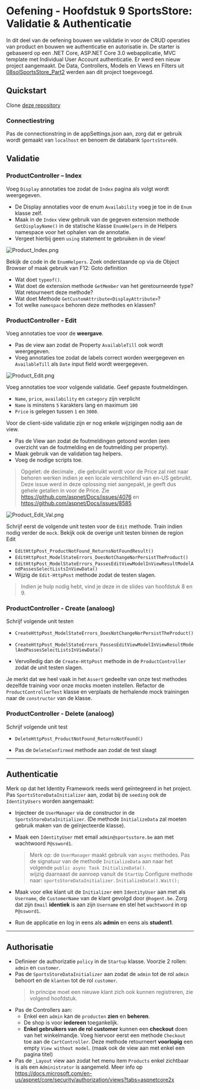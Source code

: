 # Oefening - Hoofdstuk 9 SportsStore: Validatie & Authenticatie

In dit deel van de oefening bouwen we validatie in voor de CRUD operaties van product en bouwen we authenticatie en autorisatie in. De starter is gebaseerd op een .NET Core, ASP.NET Core 3.0 webapplicatie, MVC template met Individual User Account authenticatie. Er werd een nieuw project aangemaakt. De Data, Controllers, Models en Views en Filters uit [08solSportsStore_Part2](https://github.com/WebIII/08solSportsStore_Part2) werden aan dit project toegevoegd.

## Quickstart
Clone [deze repository](https://github.com/WebIII/09exSportsStore.git)

### Connectiestring 

Pas de connectionstring in de appSettings.json aan, zorg dat er gebruik wordt gemaakt van `localhost` en benoem de databank `SportsStore09`.

## Validatie
### ProductController – Index 
Voeg `Display` annotaties toe zodat de `Index` pagina als volgt wordt weergegeven.
- De Display annotaties voor de enum `Availability` voeg je toe in de `Enum` klasse zelf. 
- Maak in de `Index` view gebruik van de gegeven extension methode `GetDisplayName()` in de statische klasse `EnumHelpers` in de Helpers namespace voor het ophalen van de annotatie. 
- Vergeet hierbij geen `using` statement te gebruiken in de view!

![Product_Index.png](https://webiii.github.io/docs/H09/images/product-index.PNG "Index")

Bekijk de code in de `EnumHelpers`. Zoek onderstaande op via de Object Browser of maak gebruik van F12: Goto definition 
- Wat doet `typeof()`. 
- Wat doet de extension methode `GetMember` van het geretourneerde type? Wat retourneert deze methode? 
- Wat doet Methode `GetCustomAttribute<DisplayAttribute>`? 
- Tot welke `namespace` behoren deze methodes en klassen?

### ProductController - Edit  
Voeg annotaties toe voor de **weergave**.
- Pas de view aan zodat de Property `AvailableTill` ook wordt weergegeven.  
- Voeg annotaties toe zodat de labels correct worden weergegeven en `AvailableTill` als `Date` input field wordt weergegeven. 

![Product_Edit.png](https://webiii.github.io/docs/H09/images/product-edit.PNG "Edit product")

Voeg annotaties toe voor volgende validatie. Geef gepaste foutmeldingen. 
- `Name`, `price`, `availability` en `category` zijn verplicht 
- `Name` is minstens `5` karakters lang en maximum `100` 
- `Price` is gelegen tussen `1` en `3000`. 

Voor de client-side validatie zijn er nog enkele wijzigingen nodig aan de view.
- Pas de View aan zodat de foutmeldingen getoond worden (een overzicht van de foutmelding en de foutmelding per property). 
- Maak gebruik van de validation tag helpers. 
- Voeg de nodige scripts toe.

> Opgelet: de decimale , die gebruikt wordt voor de Price zal niet naar behoren werken indien je een locale verschillend van en-US gebruikt. Deze issue werd in deze oplossing niet aangepakt, je geeft dus gehele getallen in voor de Price. Zie https://github.com/aspnet/Docs/issues/4076 en https://github.com/aspnet/Docs/issues/8585 

![Product_Edit_Val.png](https://webiii.github.io/docs/H09/images/product-edit-val.PNG "Edit product validation")

Schrijf eerst de volgende unit testen voor de `Edit` methode. Train indien nodig verder de `mock`. Bekijk ook de overige unit testen binnen de region Edit 
- `EditHttpPost_ProductNotFound_ReturnsNotFoundResult()`
- `EditHttpPost_ModelStateErrors_DoesNotChangeNorPersistTheProduct()` 
- `EditHttpPost_ModelStateErrors_PassesEditViewModelInViewResultModelAndPassesSelectListsInViewData()` 
- Wijzig de `Edit-HttpPost` methode zodat de testen slagen. 

> Indien je hulp nodig hebt, vind je deze in de slides van hoofdstuk 8 en 9. 

### ProductController - Create (analoog)
Schrijf volgende unit testen 
- `CreateHttpPost_ModelStateErrors_DoesNotChangeNorPersistTheProduct()` 
- `CreateHttpPost_ModelStateErrors_PassesEditViewModelInViewResultModelAndPassesSelectListsInViewData()` 

- Vervolledig dan de `Create-HttpPost` methode in de `ProductController` zodat de unit testen slagen.

Je merkt dat we heel vaak in het `Assert` gedeelte van onze test methodes dezelfde training voor onze mocks moeten instellen. Refactor de `ProductControllerTest` klasse en verplaats de herhalende mock trainingen naar de `constructor` van de klasse. 

### ProductController - Delete (analoog)
Schrijf volgende unit test 
- `DeleteHttpPost_ProductNotFound_ReturnsNotFound()`

- Pas de `DeleteConfirmed` methode aan zodat de test slaagt 

---

## Authenticatie 

Merk op dat het Identity Framework reeds werd geïntegreerd in het project. Pas `SportsStoreDataInitializer` aan, zodat bij de `seeding` ook de `IdentityUsers` worden aangemaakt:
- Injecteer de `UserManager` via de constructor in de `SportsStoreDataInitializer`. (De methode `InitializeData` zal moeten gebruik maken van de geïnjecteerde klasse).
- Maak een `IdentityUser` met email `admin@sportsstore.be` aan met wachtwoord `P@ssword1`. 
    > Merk op: de `UserManager` maakt gebruik van `async` methodes. Pas de signatuur van de methode `InitializeData` aan naar het volgende `public async Task InitializeData()`.  
    wijzig daarnaast de aanroep vanuit de `StartUp` Configure methode naar: 
`sportsStoreDataInitializer.InitializeData().Wait();`

- Maak voor elke klant uit de `Initializer` een `IdentityUser` aan met als `Username`, de `CustomerName` van de klant gevolgd door `@hogent.be`. Zorg dat zijn `Email` **identiek** is aan zijn `Username` en stel het `wachtwoord` in op `P@ssword1`.
- Run de applicatie en log in eens als **admin** en eens als **student1**.


---

## Authorisatie
- Definieer de authorizatie `policy` in de `Startup` klasse. Voorzie 2 rollen: `admin` en `customer`.
- Pas de `SportsStoreDataInitializer` aan zodat de `admin` tot de rol `admin` behoort en de `klanten` tot de rol `customer`.
    >  In principe moet een nieuwe klant zich ook kunnen registreren, zie volgend hoofdstuk. 
- Pas de Controllers aan: 
    - Enkel een `admin` kan de `producten` **zien** en **beheren**. 
    - De shop is voor **iedereen** toegankelijk. 
    - **Enkel gebruikers van de rol customer** kunnen een **checkout** doen van het winkelmandje. Voeg hiervoor eerst een methode `Checkout` toe aan de `CartController`. Deze methode retourneert **voorlopig** een empty `View without model`. (maak ook de view aan met enkel een pagina titel) 
- Pas de `_Layout` view aan zodat het menu item `Products` enkel zichtbaar is als een `Administrator` is aangemeld. Meer info op https://docs.microsoft.com/en-us/aspnet/core/security/authorization/views?tabs=aspnetcore2x 
